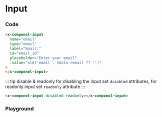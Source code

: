 # Input

### Code

```html
<x-componel-input
  name="email"
  type="email"
  label="Email:"
  id="email_id"
  placeholder="Enter your email"
  :value="old('email', $data->email ?? '')"
>
</x-componel-input>
```

::: tip disable & readonly
for disabling the input set `disabled` attributes, for readonly input set `readonly` attribute
:::

```html
<x-componel-input disabled readonly></x-componel-input>
```

### Playground

<input-InputPlayground />
